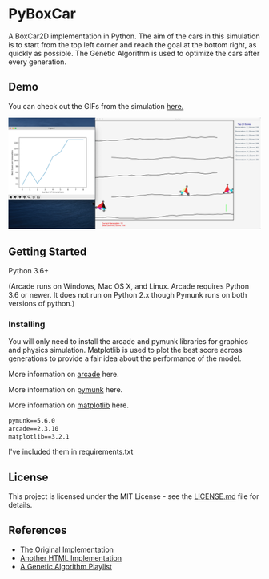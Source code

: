 # PyBoxCar
A BoxCar2D implementation in Python. The aim of the cars in this simulation is to start from the top left corner and reach the goal at the bottom right, as quickly as possible. The Genetic Algorithm is used to optimize the cars after every generation.

## Demo

You can check out the GIFs from the simulation [here.](GIFs.md)

![screenshot](assets/homepage.png)

## Getting Started
Python 3.6+

(Arcade runs on Windows, Mac OS X, and Linux. Arcade requires Python 3.6 or newer. It does not run on Python 2.x though Pymunk runs on both versions of python.)

 ### Installing
 You will only need to install the arcade and pymunk libraries for graphics and physics simulation.
Matplotlib is used to plot the best score across generations to provide a fair idea about the performance of the model.

More information on  [arcade](https://arcade.academy/installation.html)  here.

More information on  [pymunk](http://www.pymunk.org/en/latest/installation.html)  here.

More information on [matplotlib](https://matplotlib.org/3.1.0/index.html) here.

```
pymunk==5.6.0
arcade==2.3.10
matplotlib==3.2.1
```
I've included them in requirements.txt

## License
This project is licensed under the MIT License - see the [LICENSE.md](LICENSE.md) file for details.

## References
* [The Original Implementation](http://boxcar2d.com/)
* [Another HTML Implementation](https://rednuht.org/genetic_cars_2/)
* [A Genetic Algorithm Playlist](https://www.youtube.com/watch?v=9zfeTw-uFCw&list=PLRqwX-V7Uu6bJM3VgzjNV5YxVxUwzALHV)
